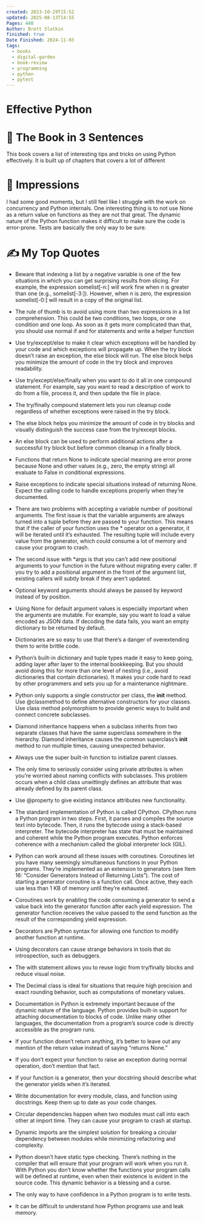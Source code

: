 ```yaml
---
created: 2023-10-29T15:52
updated: 2025-08-13T14:55
Pages: 440
Author: Brett Slatkin
finished: true
Date Finished: 2024-11-03
tags:
  - books
  - digital-garden
  - book-review
  - programming
  - python
  - pytest
---
```

# Effective Python


# 🚀 The Book in 3 Sentences
This book covers a list of interesting tips and tricks on using Python effectively. It is built up of chapters that covers a lot of different 

# 🎨 Impressions
I had some good moments, but I still feel like I struggle with the work on concurrency and Python internals. 
One interesting thing is to not use None as a return value on functions as they are not that great. 
The dynamic nature of the Python function makes it difficult to make sure the code is error-prone. Tests are basically the only way to be sure. 
# ✍️ My Top  Quotes

 
- Beware that indexing a list by a negative variable is one of the few situations in which you can get surprising results from slicing. For example, the expression somelist\[-n:\] will work fine when n is greater than one (e.g., somelist\[-3:\]). However, when n is zero, the expression somelist\[-0:\] will result in a copy of the original list.
 
- The rule of thumb is to avoid using more than two expressions in a list comprehension. This could be two conditions, two loops, or one condition and one loop. As soon as it gets more complicated than that, you should use normal if and for statements and write a helper function
 
- Use try/except/else to make it clear which exceptions will be handled by your code and which exceptions will propagate up. When the try block doesn’t raise an exception, the else block will run. The else block helps you minimize the amount of code in the try block and improves readability.
 
- Use try/except/else/finally when you want to do it all in one compound statement. For example, say you want to read a description of work to do from a file, process it, and then update the file in place.
 
- The try/finally compound statement lets you run cleanup code regardless of whether exceptions were raised in the try block.
 
- The else block helps you minimize the amount of code in try blocks and visually distinguish the success case from the try/except blocks.
 
- An else block can be used to perform additional actions after a successful try block but before common cleanup in a finally block.
 
 
- Functions that return None to indicate special meaning are error prone because None and other values (e.g., zero, the empty string) all evaluate to False in conditional expressions.
 
- Raise exceptions to indicate special situations instead of returning None. Expect the calling code to handle exceptions properly when they’re documented.
 
- There are two problems with accepting a variable number of positional arguments.  The first issue is that the variable arguments are always turned into a tuple before they are passed to your function. This means that if the caller of your function uses the * operator on a generator, it will be iterated until it’s exhausted. The resulting tuple will include every value from the generator, which could consume a lot of memory and cause your program to crash.
 
- The second issue with *args is that you can’t add new positional arguments to your function in the future without migrating every caller. If you try to add a positional argument in the front of the argument list, existing callers will subtly break if they aren’t updated.
 
- Optional keyword arguments should always be passed by keyword instead of by position.
 
- Using None for default argument values is especially important when the arguments are mutable. For example, say you want to load a value encoded as JSON data. If decoding the data fails, you want an empty dictionary to be returned by default.
 
- Dictionaries are so easy to use that there’s a danger of overextending them to write brittle code.
 
- Python’s built-in dictionary and tuple types made it easy to keep going, adding layer after layer to the internal bookkeeping. But you should avoid doing this for more than one level of nesting (i.e., avoid dictionaries that contain dictionaries). It makes your code hard to read by other programmers and sets you up for a maintenance nightmare.
  
- Python only supports a single constructor per class, the __init__ method. Use @classmethod to define alternative constructors for your classes.  Use class method polymorphism to provide generic ways to build and connect concrete subclasses.
 
- Diamond inheritance happens when a subclass inherits from two separate classes that have the same superclass somewhere in the hierarchy. Diamond inheritance causes the common superclass’s __init__ method to run multiple times, causing unexpected behavior.
 
- Always use the super built-in function to initialize parent classes.
 
- The only time to seriously consider using private attributes is when you’re worried about naming conflicts with subclasses. This problem occurs when a child class unwittingly defines an attribute that was already defined by its parent class.
 
- Use @property to give existing instance attributes new functionality.
 
- The standard implementation of Python is called CPython. CPython runs a Python program in two steps. First, it parses and compiles the source text into bytecode. Then, it runs the bytecode using a stack-based interpreter. The bytecode interpreter has state that must be maintained and coherent while the Python program executes. Python enforces coherence with a mechanism called the global interpreter lock (GIL).
 
- Python can work around all these issues with coroutines. Coroutines let you have many seemingly simultaneous functions in your Python programs. They’re implemented as an extension to generators (see Item 16: “Consider Generators Instead of Returning Lists”). The cost of starting a generator coroutine is a function call. Once active, they each use less than 1 KB of memory until they’re exhausted.
 
- Coroutines work by enabling the code consuming a generator to send a value back into the generator function after each yield expression. The generator function receives the value passed to the send function as the result of the corresponding yield expression.
 
- Decorators are Python syntax for allowing one function to modify another function at runtime.
 
- Using decorators can cause strange behaviors in tools that do introspection, such as debuggers.
 
- The with statement allows you to reuse logic from try/finally blocks and reduce visual noise.
 
- The Decimal class is ideal for situations that require high precision and exact rounding behavior, such as computations of monetary values.
 
- Documentation in Python is extremely important because of the dynamic nature of the language. Python provides built-in support for attaching documentation to blocks of code. Unlike many other languages, the documentation from a program’s source code is directly accessible as the program runs.
 
- If your function doesn’t return anything, it’s better to leave out any mention of the return value instead of saying “returns None.”
 
- If you don’t expect your function to raise an exception during normal operation, don’t mention that fact.
 
- If your function is a generator, then your docstring should describe what the generator yields when it’s iterated.
 
- Write documentation for every module, class, and function using docstrings. Keep them up to date as your code changes.
 
- Circular dependencies happen when two modules must call into each other at import time. They can cause your program to crash at startup.
 
- Dynamic imports are the simplest solution for breaking a circular dependency between modules while minimizing refactoring and complexity.
 
- Python doesn’t have static type checking. There’s nothing in the compiler that will ensure that your program will work when you run it. With Python you don’t know whether the functions your program calls will be defined at runtime, even when their existence is evident in the source code. This dynamic behavior is a blessing and a curse.
 
- The only way to have confidence in a Python program is to write tests.
- It can be difficult to understand how Python programs use and leak memory.
 
